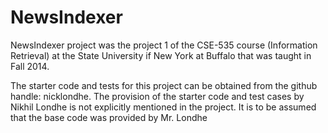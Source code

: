 NewsIndexer
===========

NewsIndexer project was the project 1 of the CSE-535 course (Information Retrieval) at the State University if New York at Buffalo that was taught in Fall 2014.

The starter code and tests for this project can be obtained from the github handle: nicklondhe. The provision of the starter code and test cases by Nikhil Londhe is not explicitly mentioned in the project. It is to be assumed that the base code was provided by Mr. Londhe
